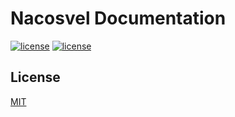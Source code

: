 # Nacosvel Documentation

[![license](https://github.com/nacosvel/docs/workflows/docs/badge.svg)](https://github.com/nacosvel/docs/actions/workflows/vitepress.yml)
[![license](https://badgen.net/github/license/nacosvel/docs)](https://github.com/nacosvel/docs/blob/main/LICENSE)

## License

[MIT](https://github.com/nacosvel/docs/blob/main/LICENSE)
